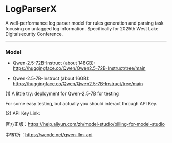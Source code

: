 # LogParserX
A well-performance log parser model for rules generation and parsing task focusing on untagged log information. Specifically for 2025th West Lake Digitalsecurity Conference.

----

### Model

- Qwen-2.5-72B-Instruct (about 148GB): https://huggingface.co/Qwen/Qwen2.5-72B-Instruct/tree/main

- Qwen-2.5-7B-Instruct (about 16GB): https://huggingface.co/Qwen/Qwen2.5-7B-Instruct/tree/main

(1) A little try: deployment for Qwen-2.5-7B for testing

For some easy testing, but actually you should interact through API Key.

(2) API Key Link: 

官方正版：https://help.aliyun.com/zh/model-studio/billing-for-model-studio

中转1折：https://wcode.net/qwen-llm-api



